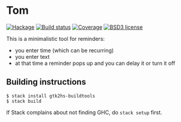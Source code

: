 
# Tom

[![Hackage](https://img.shields.io/hackage/v/tom.svg)](https://hackage.haskell.org/package/tom)
[![Build status](https://travis-ci.org/aelve/tom.svg)](https://travis-ci.org/aelve/tom)
[![Coverage](https://img.shields.io/coveralls/aelve/tom.svg)](https://coveralls.io/github/aelve/tom)
[![BSD3 license](https://img.shields.io/badge/license-BSD3-blue.svg)](https://github.com/aelve/tom/blob/master/LICENSE)

This is a minimalistic tool for reminders:

* you enter time (which can be recurring)
* you enter text
* at that time a reminder pops up and you can delay it or turn it off

## Building instructions

```
$ stack install gtk2hs-buildtools
$ stack build
```

If Stack complains about not finding GHC, do `stack setup` first.

